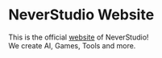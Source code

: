 <h1>NeverStudio Website</h1>
This is the official <a href="http://www.neverstudio.de">website</a>  of NeverStudio!<br>
We create AI, Games, Tools and more.
